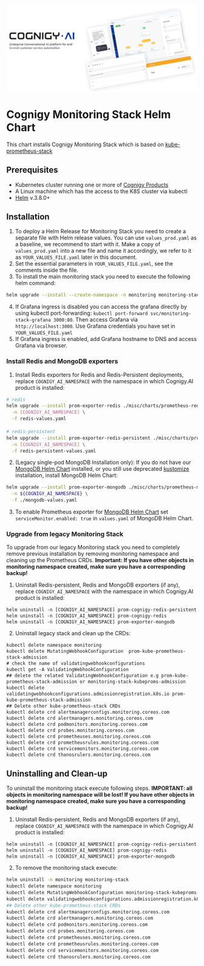 ![Cognigy.AI banner](https://raw.githubusercontent.com/Cognigy/kubernetes/main/docs/assets/cognigy-ai.png)

# Cognigy Monitoring Stack Helm Chart
This chart installs Cognigy Monitoring Stack which is based on [kube-prometheus-stack](https://github.com/prometheus-community/helm-charts/tree/main/charts/kube-prometheus-stack)

## Prerequisites
- Kubernetes cluster running one or more of [Cognigy Products](https://github.com/orgs/Cognigy/repositories) 
- A Linux machine which has the access to the K8S cluster via kubectl
- [Helm](https://helm.sh/) v.3.8.0+


## Installation
1. To deploy a Helm Release for Monitoring Stack you need to create a separate file with Helm release values. You can use `values_prod.yaml` as a baseline, we recommend to start with it. Make a copy of `values_prod.yaml` into a new file and name it accordingly, we refer to it as `YOUR_VALUES_FILE.yaml` later in this document.
2. Set the essential parameters in `YOUR_VALUES_FILE.yaml`, see the comments inside the file.
3. To install the main monitoring stack you need to execute the following helm command:
```bash
helm upgrade --install --create-namespace -n monitoring monitoring-stack ./cognigy-monitoring --values YOUR_VALUES_FILE.yaml 
```
4. If Grafana ingress is disabled you can access the grafana directly by using kubectl port-forwarding: `kubectl port-forward svc/monitoring-stack-grafana 3000:80`. Then access Grafana via `http://localhost:3000`. Use Grafana credentials you have set in `YOUR_VALUES_FILE.yaml`
5. If Grafana ingress is enabled, add Grafana hostname to DNS and access Grafana via browser.

### Install Redis and MongoDB exporters

1. Install Redis exporters for Redis and Redis-Persistent deployments, replace `COGNIGY_AI_NAMESPACE` with the namespace in which Cognigy.AI product is installed: 
```bash
# redis
helm upgrade --install prom-exporter-redis ./misc/charts/prometheus-redis-exporter \
  -n [COGNIGY_AI_NAMESPACE] \
  -f redis-values.yaml

# redis-persistent
helm upgrade --install prom-exporter-redis-persistent ./misc/charts/prometheus-redis-exporter \
  -n [COGNIGY_AI_NAMESPACE] \
  -f redis-persistent-values.yaml
```
2. (Legacy single-pod MongoDB Installation only): If you do not have our [MongoDB Helm Chart](https://github.com/Cognigy/cognigy-mongodb-helm-chart/tree/master/charts/bitnami/mongodb) installed, or you still use deprecated [kustomize](https://github.com/Cognigy/kubernetes) installation, install MongoDB Helm Chart:
```bash
helm upgrade --install prom-exporter-mongodb ./misc/charts/prometheus-mongodb-exporter \
  -n ${COGNIGY_AI_NAMESPACE} \
  -f ./mongodb-values.yaml
```
3. To enable Prometheus exporter for [MongoDB Helm Chart](https://github.com/Cognigy/cognigy-mongodb-helm-chart/tree/master/charts/bitnami/mongodb) set `serviceMonitor.enabled: true` in `values.yaml` of
MongoDB Helm Chart. 


### Upgrade from legacy Monitoring Stack
To upgrade from our legacy Monitoring stack you need to completely remove previous installation by removing monitoring namespace and cleaning up the Prometheus CRDs. **Important: If you have other objects in monitoring namespace created, make sure you have a corresponding backup!**

1. Uninstall Redis-persistent, Redis and MongoDB exporters (if any), replace `COGNIGY_AI_NAMESPACE` with the namespace in which Cognigy.AI product is installed:
```shell
helm uninstall -n [COGNIGY_AI_NAMESPACE] prom-cognigy-redis-persistent
helm uninstall -n [COGNIGY_AI_NAMESPACE] prom-cognigy-redis
helm uninstall -n [COGNIGY_AI_NAMESPACE] prom-exporter-mongodb
```
2. Uninstall legacy stack and clean up the CRDs:
```shell
kubectl delete namespace monitoring
kubectl delete MutatingWebhookConfiguration  prom-kube-prometheus-stack-admission
# check the name of validatingwebhookconfigurations
kubectl get -A ValidatingWebhookConfiguration
## delete the related ValidatingWebhookConfiguration e.g prom-kube-prometheus-stack-admission or monitoring-stack-kubeproms-admission
kubectl delete validatingwebhookconfigurations.admissionregistration.k8s.io prom-kube-prometheus-stack-admission
## Delete other kube-prometheus-stack CRDs
kubectl delete crd alertmanagerconfigs.monitoring.coreos.com
kubectl delete crd alertmanagers.monitoring.coreos.com
kubectl delete crd podmonitors.monitoring.coreos.com
kubectl delete crd probes.monitoring.coreos.com
kubectl delete crd prometheuses.monitoring.coreos.com
kubectl delete crd prometheusrules.monitoring.coreos.com
kubectl delete crd servicemonitors.monitoring.coreos.com
kubectl delete crd thanosrulers.monitoring.coreos.com
```

## Uninstalling and Clean-up
To uninstall the monitoring stack execute following steps.
**IMPORTANT: all objects in monitoring namespace will be lost! If you have other objects in monitoring namespace created, make sure you have a corresponding backup!**

1. Uninstall Redis-persistent, Redis and MongoDB exporters (if any), replace `COGNIGY_AI_NAMESPACE` with the namespace in which Cognigy.AI product is installed:
```shell
helm uninstall -n [COGNIGY_AI_NAMESPACE] prom-cognigy-redis-persistent
helm uninstall -n [COGNIGY_AI_NAMESPACE] prom-cognigy-redis
helm uninstall -n [COGNIGY_AI_NAMESPACE] prom-exporter-mongodb
```

2. To remove the monitoring stack execute:
```bash
helm uninstall -n monitoring monitoring-stack
kubectl delete namespace monitoring
kubectl delete MutatingWebhookConfiguration monitoring-stack-kubeproms-admission
kubectl delete validatingwebhookconfigurations.admissionregistration.k8s.io monitoring-stack-kubeproms-admission
## Delete other kube-prometheus-stack CRDs
kubectl delete crd alertmanagerconfigs.monitoring.coreos.com
kubectl delete crd alertmanagers.monitoring.coreos.com
kubectl delete crd podmonitors.monitoring.coreos.com
kubectl delete crd probes.monitoring.coreos.com
kubectl delete crd prometheuses.monitoring.coreos.com
kubectl delete crd prometheusrules.monitoring.coreos.com
kubectl delete crd servicemonitors.monitoring.coreos.com
kubectl delete crd thanosrulers.monitoring.coreos.com
```

